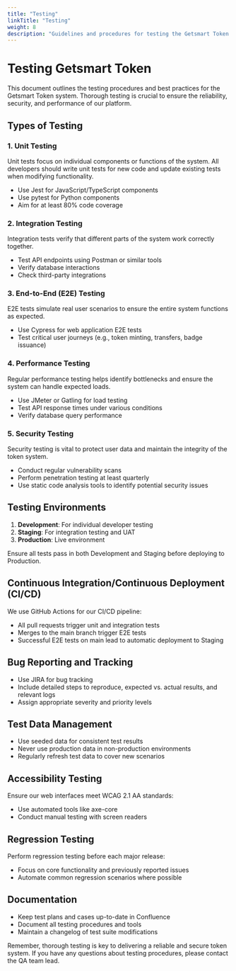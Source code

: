 ```yaml
---
title: "Testing"
linkTitle: "Testing"
weight: 8
description: "Guidelines and procedures for testing the Getsmart Token system"
---
```


# Testing Getsmart Token

This document outlines the testing procedures and best practices for the Getsmart Token system. Thorough testing is crucial to ensure the reliability, security, and performance of our platform.

## Types of Testing

### 1. Unit Testing

Unit tests focus on individual components or functions of the system. All developers should write unit tests for new code and update existing tests when modifying functionality.

- Use Jest for JavaScript/TypeScript components
- Use pytest for Python components
- Aim for at least 80% code coverage

### 2. Integration Testing

Integration tests verify that different parts of the system work correctly together.

- Test API endpoints using Postman or similar tools
- Verify database interactions
- Check third-party integrations

### 3. End-to-End (E2E) Testing

E2E tests simulate real user scenarios to ensure the entire system functions as expected.

- Use Cypress for web application E2E tests
- Test critical user journeys (e.g., token minting, transfers, badge issuance)

### 4. Performance Testing

Regular performance testing helps identify bottlenecks and ensure the system can handle expected loads.

- Use JMeter or Gatling for load testing
- Test API response times under various conditions
- Verify database query performance

### 5. Security Testing

Security testing is vital to protect user data and maintain the integrity of the token system.

- Conduct regular vulnerability scans
- Perform penetration testing at least quarterly
- Use static code analysis tools to identify potential security issues

## Testing Environments

1. **Development**: For individual developer testing
2. **Staging**: For integration testing and UAT
3. **Production**: Live environment

Ensure all tests pass in both Development and Staging before deploying to Production.

## Continuous Integration/Continuous Deployment (CI/CD)

We use GitHub Actions for our CI/CD pipeline:

- All pull requests trigger unit and integration tests
- Merges to the main branch trigger E2E tests
- Successful E2E tests on main lead to automatic deployment to Staging

## Bug Reporting and Tracking

- Use JIRA for bug tracking
- Include detailed steps to reproduce, expected vs. actual results, and relevant logs
- Assign appropriate severity and priority levels

## Test Data Management

- Use seeded data for consistent test results
- Never use production data in non-production environments
- Regularly refresh test data to cover new scenarios

## Accessibility Testing

Ensure our web interfaces meet WCAG 2.1 AA standards:

- Use automated tools like axe-core
- Conduct manual testing with screen readers

## Regression Testing

Perform regression testing before each major release:

- Focus on core functionality and previously reported issues
- Automate common regression scenarios where possible

## Documentation

- Keep test plans and cases up-to-date in Confluence
- Document all testing procedures and tools
- Maintain a changelog of test suite modifications

Remember, thorough testing is key to delivering a reliable and secure token system. If you have any questions about testing procedures, please contact the QA team lead.
